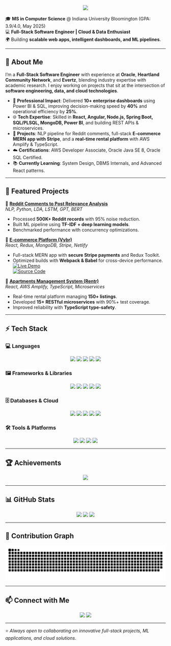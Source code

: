 <p align="center">
  <img src="https://capsule-render.vercel.app/api?type=waving&color=0:0061ff,100:60efff&height=200&section=header&text=Hi%20I'm%20Rajesh%20Kumar%20Reddy%20Avula%20👋&fontSize=28&fontColor=ffffff&animation=fadeIn&fontAlignY=40" />
</p>

🎓 **MS in Computer Science** @ Indiana University Bloomington (GPA: 3.9/4.0, May 2025)  
💻 **Full-Stack Software Engineer | Cloud & Data Enthusiast**  
🌍 Building **scalable web apps, intelligent dashboards, and ML pipelines**.  

---

## 🚀 About Me  

I’m a **Full-Stack Software Engineer** with experience at **Oracle**, **Heartland Community Network**, and **Evertz**, blending industry expertise with academic research. I enjoy working on projects that sit at the intersection of **software engineering, data, and cloud technologies**.  

- 💼 **Professional Impact**: Delivered **10+ enterprise dashboards** using Power BI & SQL, improving decision-making speed by **40%** and operational efficiency by **25%**.  
- 🌐 **Tech Expertise**: Skilled in **React, Angular, Node.js, Spring Boot, SQL/PLSQL, MongoDB, Power BI**, and building REST APIs & microservices.  
- 🔬 **Projects**: NLP pipeline for Reddit comments, full-stack **E-commerce MERN app with Stripe**, and a **real-time rental platform** with AWS Amplify & TypeScript.  
- ☁️ **Certifications**: AWS Developer Associate, Oracle Java SE 8, Oracle SQL Certified.  
- 📚 **Currently Learning**: System Design, DBMS Internals, and Advanced React patterns.  

---

## 📌 Featured Projects  

🔹 **[Reddit Comments to Post Relevance Analysis](#)**  
*NLP, Python, LDA, LSTM, GPT, BERT*  
- Processed **500K+ Reddit records** with 95% noise reduction.  
- Built ML pipeline using **TF-IDF + deep learning models**.  
- Benchmarked performance with concurrency optimizations.  

🔹 **[E-commerce Platform (Vybr)](#)**  
*React, Redux, MongoDB, Stripe, Netlify*  
- Full-stack MERN app with **secure Stripe payments** and Redux Toolkit.  
- Optimized builds with **Webpack & Babel** for cross-device performance.  
[![Live Demo](https://img.shields.io/badge/Demo-000?style=for-the-badge&logo=vercel&logoColor=white)](#)  
[![Source Code](https://img.shields.io/badge/Source_Code-181717?style=for-the-badge&logo=github&logoColor=white)](#)  

🔹 **[Apartments Management System (Rentr)](#)**  
*React, AWS Amplify, TypeScript, Microservices*  
- Real-time rental platform managing **150+ listings**.  
- Developed **15+ RESTful microservices** with 90%+ test coverage.  
- Improved reliability with **TypeScript type-safety**.  

---

## ⚡ Tech Stack  

### 💻 Languages  
<p align="center">
  <a href="https://github.com/Rajesh112k?tab=repositories&q=java"><img src="https://skillicons.dev/icons?i=java" /></a>
  <a href="https://github.com/Rajesh112k?tab=repositories&q=python"><img src="https://skillicons.dev/icons?i=python" /></a>
  <a href="https://github.com/Rajesh112k?tab=repositories&q=cpp"><img src="https://skillicons.dev/icons?i=cpp" /></a>
  <a href="https://github.com/Rajesh112k?tab=repositories&q=javascript"><img src="https://skillicons.dev/icons?i=javascript" /></a>
  <a href="https://github.com/Rajesh112k?tab=repositories&q=typescript"><img src="https://skillicons.dev/icons?i=typescript" /></a>
</p>  

### 🖼️ Frameworks & Libraries  
<p align="center">
  <a href="https://github.com/Rajesh112k?tab=repositories&q=react"><img src="https://skillicons.dev/icons?i=react" /></a>
  <a href="https://github.com/Rajesh112k?tab=repositories&q=angular"><img src="https://skillicons.dev/icons?i=angular" /></a>
  <a href="https://github.com/Rajesh112k?tab=repositories&q=node"><img src="https://skillicons.dev/icons?i=nodejs" /></a>
  <a href="https://github.com/Rajesh112k?tab=repositories&q=spring"><img src="https://skillicons.dev/icons?i=spring" /></a>
  <a href="https://github.com/Rajesh112k?tab=repositories&q=redux"><img src="https://skillicons.dev/icons?i=redux" /></a>
</p>  

### 🗄️ Databases & Cloud  
<p align="center">
  <a href="https://github.com/Rajesh112k?tab=repositories&q=mongodb"><img src="https://skillicons.dev/icons?i=mongodb" /></a>
  <a href="https://github.com/Rajesh112k?tab=repositories&q=postgresql"><img src="https://skillicons.dev/icons?i=postgresql" /></a>
  <a href="https://github.com/Rajesh112k?tab=repositories&q=oracle"><img src="https://skillicons.dev/icons?i=oracle" /></a>
  <a href="https://github.com/Rajesh112k?tab=repositories&q=aws"><img src="https://skillicons.dev/icons?i=aws" /></a>
  <a href="https://github.com/Rajesh112k?tab=repositories&q=docker"><img src="https://skillicons.dev/icons?i=docker" /></a>
</p>  

### 🛠️ Tools & Platforms  
<p align="center">
  <a href="https://github.com/Rajesh112k?tab=repositories&q=git"><img src="https://skillicons.dev/icons?i=git" /></a>
  <a href="https://github.com/Rajesh112k?tab=repositories&q=jira"><img src="https://skillicons.dev/icons?i=jira" /></a>
  <a href="https://github.com/Rajesh112k?tab=repositories&q=postman"><img src="https://skillicons.dev/icons?i=postman" /></a>
  <a href="https://github.com/Rajesh112k?tab=repositories&q=vscode"><img src="https://skillicons.dev/icons?i=vscode" /></a>
</p>  

---

## 🏆 Achievements  

<p align="center">
  <img src="https://github-profile-trophy.vercel.app/?username=Rajesh112k&theme=onedark&row=1&margin-w=15&margin-h=15" />
</p>  

---

## 📊 GitHub Stats  

<p align="center">
  <img src="https://github-readme-stats.vercel.app/api?username=Rajesh112k&show_icons=true&theme=radical" height="150" />  
  <img src="https://github-readme-stats.vercel.app/api/top-langs/?username=Rajesh112k&layout=compact&theme=radical" height="150" />  
  <img src="https://github-readme-streak-stats.herokuapp.com/?user=Rajesh112k&theme=radical" height="150" />  
</p>  

---

## 🐍 Contribution Graph  

<p align="center">
  <img src="https://github.com/Platane/snk/raw/output/github-contribution-grid-snake.svg" alt="snake gif" />
</p>  

---

## 📫 Connect with Me  

<p align="center">
  <a href="https://www.linkedin.com/in/rajeshkumar112k"><img src="https://img.shields.io/badge/LinkedIn-0A66C2?style=for-the-badge&logo=linkedin&logoColor=white"/></a>
  <a href="mailto:avula.rajesh.kumar.reddy@gmail.com"><img src="https://img.shields.io/badge/Email-D14836?style=for-the-badge&logo=gmail&logoColor=white"/></a>
</p>  

---

⭐️ *Always open to collaborating on innovative full-stack projects, ML applications, and cloud solutions.*  
